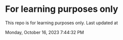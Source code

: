 # For learning purposes only
This repo is for learning purposes only.
Last updated at

Monday, October 16, 2023 7:44:32 PM

